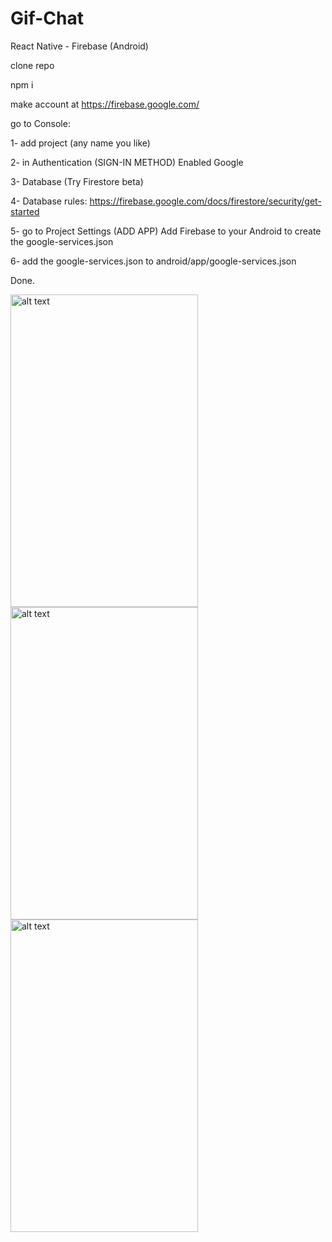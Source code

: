 # Gif-Chat

React Native - Firebase (Android)

clone repo

npm i

make account at https://firebase.google.com/

go to Console:

1- add project (any name you like)

2- in Authentication (SIGN-IN METHOD) Enabled Google

3- Database (Try Firestore beta)

4- Database rules: https://firebase.google.com/docs/firestore/security/get-started

5- go to Project Settings (ADD APP) Add Firebase to your Android to create the google-services.json

6- add the google-services.json to android/app/google-services.json

Done.


<img src="https://lh3.googleusercontent.com/hZwBzS5kt2e2uN8UmO_KDF4oSRfoD-QYDDmm8QWSF65pf6lICpUjvB7M0caHnTZhIBp-aJEamoDr3zm7TLjCqRo2QJ0shF5j0aTX7TUdZFUU2IXsxm8MB9Hz2a-apBm1c2Til3nnFbalYH0D18F5E8-lF_D7b9VgC_qzx_AEH_br5kHEZXY3J3l0hXUls_5OyRm_uO2fia6twFsNsMfV4eRjfPijm9VZ5ms6jMO0AozdQeo2vaY3Z-rODERyzlvj2ip0Mmcm9vJzOg7bexl6vaO9cFHwW9icZed7fV-waMre7t3fzAox4QV94aGvb6vkQJupPeBpz0eGlrBOS8FkpLYN9ZoCEWT7Cxkpyy_6djDsx-YfC1JdrbCUJmFKOrP57DfGKjZImkK8romoOdMrja1f0ZP5XVfXQg3v0_JERoaPGYnlw8opL26AzaXpBd_JcRe9-DathjsTXFGL8HV9NZXR6LiwJi9VQmeSBH6tftSzcGPAyTCZv3enx-O_clNpBoS7k8AI_NQJExFzHQypg9FQew5XehUflqhs110Ax0AX0i_dSc7z8db_g3EoGNYhI1rIZxJt0cuucnvlYBFKwUPGkNjN4tgS6CLTQWNgMGuUaISPJ7qKMT8v7xq6gg=w554-h912-no" alt="alt text" width="300" height="500">

<img src="https://lh3.googleusercontent.com/zl7OpVT6g8ayBAdgzlnVWgeEzP9qeB11AnjHf5DDGkLp5bO23myjnEomzYnx7uV8WO76atHxhq6Kk7PMgtperQgdmQ-JURB4YbisUWgNkULC5ovbIdWr7MCgcXE_FWYq7TYrm9vBY9wVKrAheUa6hNGgo5UBqgZ1F20UmoBfq4T-QwQk0Iv1uXmrvYdvR8dONbo2BJ-QqYK6_WZJ8Wrua-mbOO8XV-kdCslQMsrphRqp_Iul8ZnROLVTRhGqYkHUxOXMPHMsaX6liT4lrNu6Lqmw-P34--035MxmM5_4qSGAybWKdvQ1Dx2HSthdVsED8YilR-vNmAxSarWNhibFncCa3aTA7SWkVbu5PuIbS5-Y5zySfbhUuceBR2Bas7pip7X661m9ErA7oMZe9js2zxcdLgV5-3mDbob_POpht5JNdNYWfVwoE0Yqm3EGS3jJt3pzXhGH3aesPFvVdgAp5NTAjb6rF6mMqJzFpSCl1ZfTcbRFWClqiP6W4Ve2e84Az8mcRwhw7rQzbsQAdbqBbR-tlinN_O9BgIQbxtQgQyw-g1HeUJ5C_o2Ny305BuROuvFSVszbyM_ZuoDyCNOlbGFbQCEebJR2up3QA-II-1mEj6-v-xFsDYPvB2ZVgQ=w561-h912-no" alt="alt text" width="300" height="500">

<img src="https://lh3.googleusercontent.com/nWzN5q2dcVDu-oN6qphC1W69ZaYRf-Y6uylbzxme8L8-0lde-r8zP0vF6p6hejV3nzD9ai_YJnFt7WAQxZ4MyBY3ExvJVwbhGNURw8OBX2Sl4obhdyWSoXi2GCN3jSK4Uwwf2Hl6Bv0QvB1eMsp_DHBHyoKByobdNvo1pXS2MwWl13LDR9ZTAWmQTZHNPpwDQfSj929QyfRrAfbXftusGpTdPVFC0RRTFTkX62qTMz292iawOsNJHjbh76pa0RViKDBxyilHl-pERyD1YpUF2lHAttG5BiNMuaEcfTdj_mbVupsyIjh5beGRjnX1GcIrELzwAhK-jQsUtz6s42SDQX7bVeAD1sfDI3Tupmekbd3FyFbSq-unXJdhlq1S_u_ravZ8qc3S7Ucvdm-RQfocJbOTNweypqu7VoM4hofKh4DwqovxrXBSDZkEeuwGAOIu7G7Rd9u--e5nERh8lHRMbaRN5OgdCiaOK4GFRChEBld7LKxY8clSsge-8s-mlbCrbpNog01aj1q22AmsVtR8Dse3n3mTTSf5UCy9ZWoiFryQTnH_JzVP6HphdHaks1toQxNQYXRWyFxdu4MuVkwkI0FeUsw2IS4HsWn-aEAgUuZXjsYx-yrP_fPHcnCZsg=w558-h914-no" alt="alt text" width="300" height="500">


